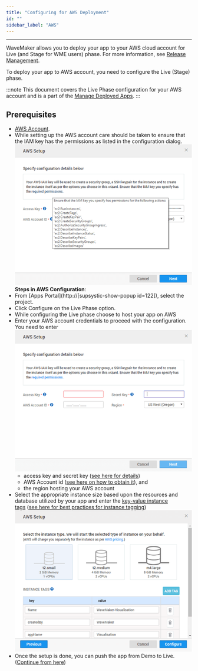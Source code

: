 ```yaml
---
title: "Configuring for AWS Deployment"
id: ""
sidebar_label: "AWS"
---
```

---

WaveMaker allows you to deploy your app to your AWS cloud account for Live (and Stage for WME users) phase. 
For more information, see [Release Management](/learn/app-development/deployment/release-management/).

To deploy your app to AWS account, you need to configure the Live (Stage) phase.

:::note
This document covers the Live Phase configuration for your AWS account and is a part of the [Manage Deployed Apps](/learn/app-development/deployment/manage-deployed-apps/).
:::

## Prerequisites

- [AWS Account](https://aws.amazon.com/).
- While setting up the AWS account care should be taken to ensure that the IAM key has the permissions as listed in the configuration dialog. [![](/learn/assets/deploy_aws_perms.png)](/learn/assets/deploy_aws_perms.png) **Steps in AWS Configuration**:
- From [Apps Portal](http://[supsystic-show-popup id=122]), select the project.
- Click Configure on the Live Phase option.
- While configuring the Live phase choose to host your app on AWS
- Enter your AWS account credentials to proceed with the configuration. You need to enter [![](/learn/assets/deploy_aws_account.png)](/learn/assets/deploy_aws_account.png)
    - access key and secret key ([see here for details](https://aws.amazon.com/developers/access-keys/))
    - AWS Account id ([see here on how to obtain it](http://docs.aws.amazon.com/IAM/latest/UserGuide/console_account-alias.html)), and
    - the region hosting your AWS account
- Select the appropriate instance size based upon the resources and database utilized by your app and enter the [key-value instance tags](http://docs.aws.amazon.com/AWSEC2/latest/UserGuide/Using_Tags.html) ([see here for best practices for instance tagging](https://aws.amazon.com/premiumsupport/knowledge-center/ec2-resource-tags/)) [![](/learn/assets/deploy_aws_instance.png)](/learn/assets/deploy_aws_instance.png)
- Once the setup is done, you can push the app from Demo to Live. ([Continue from here](/learn/app-development/deployment/manage-deployed-apps/#push-to-live))


